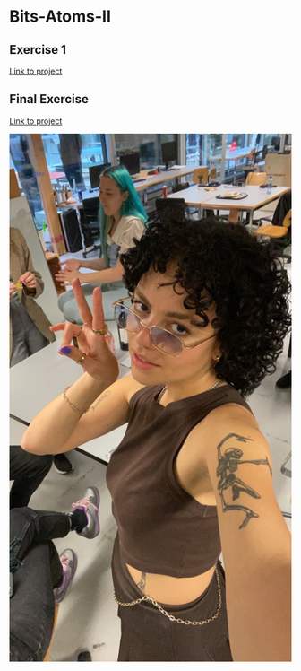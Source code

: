 # Bits-Atoms-II

## Exercise 1
[Link to project](https://audrilli.github.io/Bits-Atoms-II/exercise-01/)

## Final Exercise 
[Link to project](https://audrilli.github.io/Bits-Atoms-II/Final_Exercise/)

![it's me mario](https://github.com/audrilli/Bits-Atoms-II/blob/main/readme/IMG_9852.JPG?raw=true)
